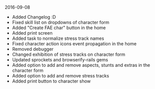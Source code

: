 2016-09-08
- Added Changelog :D
- Fixed skill list on dropdowns of character form
- Added "Create FAE char" button in the home
- Added print screen
- Added task to normalize stress track names
- Fixed character action icons event propagation in the home
- Removed debugger
- Changed exhibition of stress tracks on character form
- Updated sprockets and browserify-rails gems
- Added option to add and remove aspects, stunts and extras in the character
  form
- Added option to add and remove stress tracks
- Added print button to character show
